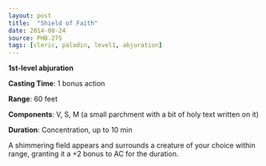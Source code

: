 ```yaml
---
layout: post
title:  "Shield of Faith"
date: 2014-08-24
source: PHB.275
tags: [cleric, paladin, level1, abjuration]
---
```


**1st-level abjuration**

**Casting Time**: 1 bonus action

**Range**: 60 feet

**Components**: V, S, M (a small parchment with a bit of holy text written on it)

**Duration**: Concentration, up to 10 min

A shimmering field appears and surrounds a creature of your choice within range, granting it a +2 bonus to AC for the duration.

